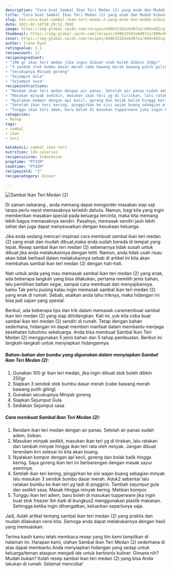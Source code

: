 ```yaml
---
description: "Cara buat Sambal Ikan Teri Medan (2) yang enak dan Mudah Dibuat"
title: "Cara buat Sambal Ikan Teri Medan (2) yang enak dan Mudah Dibuat"
slug: 641-cara-buat-sambal-ikan-teri-medan-2-yang-enak-dan-mudah-dibuat
date: 2021-02-16T18:29:53.398Z
image: https://img-global.cpcdn.com/recipes/dd9631582e8d07a1/680x482cq70/sambal-ikan-teri-medan-2-foto-resep-utama.jpg
thumbnail: https://img-global.cpcdn.com/recipes/dd9631582e8d07a1/680x482cq70/sambal-ikan-teri-medan-2-foto-resep-utama.jpg
cover: https://img-global.cpcdn.com/recipes/dd9631582e8d07a1/680x482cq70/sambal-ikan-teri-medan-2-foto-resep-utama.jpg
author: Irene Ryan
ratingvalue: 3.1
reviewcount: 12
recipeingredient:
- "100 gr ikan teri medan jika ingin dibuat stok boleh dibkin 250gr"
- "3 sendok stok bumbu dasar merah cabe bawang merah bawang putih giling"
- "secukupnya Minyak goreng"
- "Sejumput Gula"
- "Sejumput sasa"
recipeinstructions:
- "Rendam ikan teri medan dengan air panas. Setelah air panas sudah adem, tisikan."
- "Masukan minyak sedikit, masukan ikan teri yg di tiriskan, lalu ratakan dan tambah minyak hingga ikan teri rata oleh minyak. Jangan dibuat terendam krn selesai ini kita akan buang."
- "Nyalakan kompor dengan api kecil, goreng dan bolak balik hingga kering. Saya goreng ikan teri ini berbarengan dengan masak sayur asemnya."
- "Setelah ikan teri kering, pinggirkan ke sisi wajan buang sebagian minyak lalu masukan 3 sendok bumbu dasar merah. Aduk2 sebentar lalu ratakan bumbu ke ikan teri yg tadi di pinggirin. Tambah sejumput gula dan sedikit sasa. Masak Hingga minyak kering. Matikan kompor."
- "Tunggu ikan teri adem, baru boleh di masukan tupperware jika ingin buat stok freezer lbh baik di bungkus2 menggunakan plastik makanan. Sehingga ketika ingin dihangatkan, keluarkan seperlunya saja."
categories:
- Resep
tags:
- sambal
- ikan
- teri

katakunci: sambal ikan teri 
nutrition: 136 calories
recipecuisine: Indonesian
preptime: "PT31M"
cooktime: "PT42M"
recipeyield: "3"
recipecategory: Dinner

---
```



![Sambal Ikan Teri Medan (2)](https://img-global.cpcdn.com/recipes/dd9631582e8d07a1/680x482cq70/sambal-ikan-teri-medan-2-foto-resep-utama.jpg)

Di zaman  sekarang , anda memang dapat mengorder masakan siap saji tanpa perlu repot memasaknya terlebih dahulu. Namun, bagi kita yang ingin memberikan masakan special pada keluarga tercinta, maka kita memang lebih bagus memasaknya sendiri. Pasalnya, memasak sendiri jauh lebih sehat dan juga dapat menyesuaikan dengan kesukaan keluarga.

Jika anda sedang mencari inspirasi cara membuat sambal ikan teri medan (2) yang enak dan mudah dibuat,maka anda sudah berada di tempat yang tepat. Resep sambal ikan teri medan (2)  sebenarnya tidak susah untuk dibuat jika anda melakukannya dengan teliti. Namun, anda tidak usah risau akan tidak berhasil dalam melakukannya 
sebab di artikel ini kita akan membahas sambal ikan teri medan (2) dengan hati-hati.  



Nah untuk anda yang mau memasak sambal ikan teri medan (2) yang enak, ada beberapa langkah yang bisa dilakukan, pertama memilih jenis bahan, lalu pemilihan bahan segar, sampai cara membuat dan menyajikannya. kamu Tak perlu pusing kalau ingin memasak sambal ikan teri medan (2) yang enak di rumah. Sebab, asalkan anda  tahu triknya, maka hidangan ini bisa jadi sajian yang spesial.

Berikut, ada beberapa tips dan trik dalam memasak caramembuat sambal ikan teri medan (2) yang siap dihidangkan. Kali ini, yuk kita coba buat sambal ikan teri medan (2) sendiri di rumah. Tetap dengan bahan sederhana, hidangan ini dapat memberi manfaat dalam membantu menjaga kesehatan tubuhmu sekeluarga. Anda bisa membuat Sambal Ikan Teri Medan (2) menggunakan 5 jenis bahan dan 5 tahap pembuatan. Berikut ini langkah-langkah untuk menyiapkan hidangannya.

<!--inarticleads1-->

##### Bahan-bahan dan bumbu yang digunakan dalam menyiapkan Sambal Ikan Teri Medan (2):

1. Gunakan 100 gr ikan teri medan, jika ingin dibuat stok boleh dibkin 250gr
1. Siapkan 3 sendok stok bumbu dasar merah (cabe bawang merah bawang putih giling)
1. Gunakan secukupnya Minyak goreng
1. Siapkan Sejumput Gula
1. Sediakan Sejumput sasa




<!--inarticleads2-->

##### Cara membuat Sambal Ikan Teri Medan (2):

1. Rendam ikan teri medan dengan air panas. Setelah air panas sudah adem, tisikan.
1. Masukan minyak sedikit, masukan ikan teri yg di tiriskan, lalu ratakan dan tambah minyak hingga ikan teri rata oleh minyak. Jangan dibuat terendam krn selesai ini kita akan buang.
1. Nyalakan kompor dengan api kecil, goreng dan bolak balik hingga kering. Saya goreng ikan teri ini berbarengan dengan masak sayur asemnya.
1. Setelah ikan teri kering, pinggirkan ke sisi wajan buang sebagian minyak lalu masukan 3 sendok bumbu dasar merah. Aduk2 sebentar lalu ratakan bumbu ke ikan teri yg tadi di pinggirin. Tambah sejumput gula dan sedikit sasa. Masak Hingga minyak kering. Matikan kompor.
1. Tunggu ikan teri adem, baru boleh di masukan tupperware jika ingin buat stok freezer lbh baik di bungkus2 menggunakan plastik makanan. Sehingga ketika ingin dihangatkan, keluarkan seperlunya saja.




Jadi, itulah artikel tentang  sambal ikan teri medan (2)  yang praktis dan mudah dilakukan versi kita. Semoga anda dapat melakukannya dengan hasil yang memuaskan. 

Terima kasih kamu telah membaca resep yang tim kami tampilkan di halaman ini. Harapan kami, olahan  Sambal Ikan Teri Medan (2) sederhana di atas dapat membantu Anda menyiapkan hidangan yang sedap untuk keluarga/teman ataupun menjadi ide untuk berbisnis kuliner. Gimana nih? Mudah bukan? Itulah resep sambal ikan teri medan (2) yang bisa Anda lakukan di rumah. Selamat mencoba!

